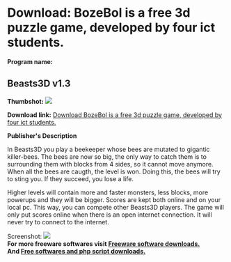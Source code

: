 # Download: BozeBol is a free 3d puzzle game, developed by four ict students.

**Program name:**

## Beasts3D v1.3

  
**Thumbshot:** ![](http://www.freewarefiles.com/screenshot/bozebol_md.gif)   
  
**Download link:** [Download BozeBol is a free 3d puzzle game, developed by four ict students.](http://freesoftwares.boysofts.com/BeastsD-V_program_9894.html)  
  


**Publisher's Description**  
  


In Beasts3D you play a beekeeper whose bees are mutated to gigantic killer-bees. The bees are now so big, the only way to catch them is to surrounding them with blocks from 4 sides, so it cannot move anymore. When all the bees are caugth, the level is won. Doing this, the bees will try to sting you. If they succeed, you lose a life. 

Higher levels will contain more and faster monsters, less blocks, more powerups and they will be bigger. Scores are kept both online and on your local pc. This way, you can compete other Beasts3D players. The game will only put scores online when there is an open internet connection. It will never try to connect to the internet.

  
  
Screenshot: ![](http://www.freewarefiles.com/screenshot/bozebol.gif)   
**For more freeware softwares visit [Freeware software downloads.](http://freesoftwares.boysofts.com/)**   
**And [Free softwares and php script downloads.](http://www.boysofts.com/)**
